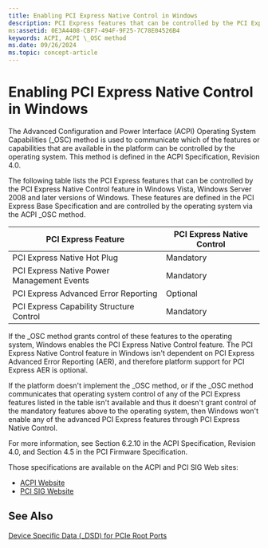 ```yaml
---
title: Enabling PCI Express Native Control in Windows
description: PCI Express features that can be controlled by the PCI Express Native Control feature in Windows
ms:assetid: 0E3A4408-CBF7-494F-9F25-7C78E04526B4
keywords: ACPI, ACPI \_OSC method
ms.date: 09/26/2024
ms.topic: concept-article
---
```


# Enabling PCI Express Native Control in Windows

The Advanced Configuration and Power Interface (ACPI) Operating System Capabilities (_OSC) method is used to communicate which of the features or capabilities that are available in the platform can be controlled by the operating system. This method is defined in the ACPI Specification, Revision 4.0.

The following table lists the PCI Express features that can be controlled by the PCI Express Native Control feature in Windows Vista, Windows Server 2008 and later versions of Windows. These features are defined in the PCI Express Base Specification and are controlled by the operating system via the ACPI _OSC method.

| PCI Express Feature | PCI Express Native Control |
|--|--|
| PCI Express Native Hot Plug | Mandatory |
| PCI Express Native Power Management Events | Mandatory |
| PCI Express Advanced Error Reporting | Optional |
| PCI Express Capability Structure Control | Mandatory |

If the _OSC method grants control of these features to the operating system, Windows enables the PCI Express Native Control feature. The PCI Express Native Control feature in Windows isn't dependent on PCI Express Advanced Error Reporting (AER), and therefore platform support for PCI Express AER is optional.

If the platform doesn't implement the \_OSC method, or if the \_OSC method communicates that operating system control of any of the PCI Express features listed in the table isn't available and thus it doesn't grant control of the mandatory features above to the operating system, then Windows won't enable any of the advanced PCI Express features through PCI Express Native Control.

For more information, see Section 6.2.10 in the ACPI Specification, Revision 4.0, and Section 4.5 in the PCI Firmware Specification.

Those specifications are available on the ACPI and PCI SIG Web sites:

- [ACPI Website](https://uefi.org/specifications)
- [PCI SIG Website](https://pcisig.com/)

## See Also

[Device Specific Data (_DSD) for PCIe Root Ports](dsd-for-pcie-root-ports.md)
